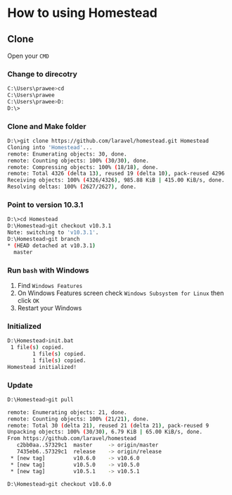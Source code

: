 # How to using Homestead

## Clone

Open your `CMD`

### Change to direcotry

```bash
C:\Users\prawee>cd
C:\Users\prawee
C:\Users\prawee>D:
D:\>
```

### Clone and Make folder

```bash
D:\>git clone https://github.com/laravel/homestead.git Homestead
Cloning into 'Homestead'...
remote: Enumerating objects: 30, done.
remote: Counting objects: 100% (30/30), done.
remote: Compressing objects: 100% (18/18), done.
remote: Total 4326 (delta 13), reused 19 (delta 10), pack-reused 4296
Receiving objects: 100% (4326/4326), 985.88 KiB | 415.00 KiB/s, done.
Resolving deltas: 100% (2627/2627), done.
```

### Point to version 10.3.1

```bash
D:\>cd Homestead
D:\Homestead>git checkout v10.3.1
Note: switching to 'v10.3.1'.
D:\Homestead>git branch
* (HEAD detached at v10.3.1)
  master
```

### Run `bash` with Windows

1. Find `Windows Features`
2. On Windows Features screen check `Windows Subsystem for Linux` then click `OK`
3. Restart your Windows

### Initialized

```bash
D:\Homestead>init.bat
 1 file(s) copied.
        1 file(s) copied.
        1 file(s) copied.
Homestead initialized!
```

### Update

```bash
D:\Homestead>git pull
```

```bash
remote: Enumerating objects: 21, done.
remote: Counting objects: 100% (21/21), done.
remote: Total 30 (delta 21), reused 21 (delta 21), pack-reused 9
Unpacking objects: 100% (30/30), 6.79 KiB | 65.00 KiB/s, done.
From https://github.com/laravel/homestead
   c2bb0aa..57329c1  master     -> origin/master
   7435eb6..57329c1  release    -> origin/release
 * [new tag]         v10.6.0    -> v10.6.0
 * [new tag]         v10.5.0    -> v10.5.0
 * [new tag]         v10.5.1    -> v10.5.1
```

```bash
D:\Homestead>git checkout v10.6.0
```

